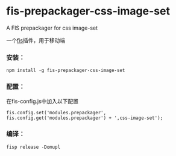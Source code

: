 # fis-prepackager-css-image-set

A FIS prepackager for css image-set

一个[fis](http://oak.baidu.com/)插件，用于移动端

### 安装：

    npm install -g fis-prepackager-css-image-set

### 配置：

在fis-config.js中加入以下配置

    fis.config.set('modules.prepackager', fis.config.get('modules.prepackager') + ',css-image-set');

### 编译：
    fisp release -Domupl